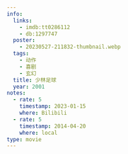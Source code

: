 ```yaml
---
info:
  links:
    - imdb:tt0286112
    - db:1297747
  poster:
    - 20230527-211832-thumbnail.webp
  tags:
    - 动作
    - 喜剧
    - 玄幻
  title: 少林足球
  year: 2001
notes:
  - rate: 5
    timestamp: 2023-01-15
    where: Bilibili
  - rate: 5
    timestamp: 2014-04-20
    where: local
type: movie
---
```

